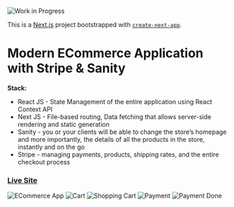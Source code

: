 ![Work in Progress](https://i.ibb.co/wsT0cVz/work-in-progress-3.png)

This is a [Next.js](https://nextjs.org/) project bootstrapped with [`create-next-app`](https://github.com/vercel/next.js/tree/canary/packages/create-next-app).

# Modern ECommerce Application with Stripe & Sanity
**Stack:**

- React JS - State Management of the entire application using React Context API
- Next JS - File-based routing, Data fetching that allows server-side rendering and static generation
- Sanity - you or your clients will be able to change the store’s homepage and more importantly, the details of all the products in the store, instantly and on the go
- Stripe - managing payments, products, shipping rates, and the entire checkout process

### [Live Site]()

![ECommerce App](https://i.ibb.co/3sNnchz/sneakers.png)
![Cart](https://i.ibb.co/t8kcPsw/Cart.png)
![Shopping Cart](https://i.ibb.co/sjy9Y6m/Shopping-Cart.png)
![Payment](https://i.ibb.co/51Bxc7S/payment.png)
![Payment Done](https://i.ibb.co/LCHcfhw/pay-done.png)